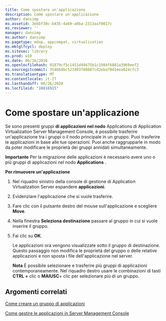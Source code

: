```yaml
---
title: Come spostare un'applicazione
description: Come spostare un'applicazione
author: dansimp
ms.assetid: 3ebbf30c-b435-4a69-a0ba-2313aaf0017c
ms.reviewer: ''
manager: dansimp
ms.author: dansimp
ms.pagetype: mdop, appcompat, virtualization
ms.mktglfcycl: deploy
ms.sitesec: library
ms.prod: w10
ms.date: 06/16/2016
ms.openlocfilehash: 01879cf5c1451d49475b1c1984f6881a3969eef2
ms.sourcegitcommit: 354664bc527d93f80687cd2eba70d1eea024c7c3
ms.translationtype: MT
ms.contentlocale: it-IT
ms.lasthandoff: 06/26/2020
ms.locfileid: "10816915"
---
```

# Come spostare un'applicazione


Se sono presenti gruppi **di applicazioni nel nodo** Applications di Application Virtualization Server Management Console, è possibile trasferire un'applicazione tra i gruppi o il nodo principale in un gruppo. Puoi trasferire le applicazioni in base alle tue operazioni. Puoi anche raggrupparle in modo da poter modificare le proprietà dei gruppi annidati simultaneamente.

**Importante**  Per la migrazione delle applicazioni è necessario avere uno o più gruppi di applicazioni nel nodo **Applications** .

 

**Per rimuovere un'applicazione**

1.  Nel riquadro sinistro della console di gestione di Application Virtualization Server espandere **applicazioni**.

2.  Evidenziare l'applicazione che si vuole trasferire.

3.  Fare clic con il pulsante destro del mouse sull'applicazione e scegliere **Move**.

4.  Nella finestra **Seleziona destinazione** passare al gruppo in cui si vuole inserire il gruppo.

5.  Fai clic su **OK**.

    Le applicazioni ora vengono visualizzate sotto il gruppo di destinazione. Questo passaggio non modifica le proprietà del gruppo o delle relative applicazioni e non sposta i file dell'applicazione nel server.

    **Nota**  È possibile selezionare e trasferire più gruppi di applicazioni contemporaneamente. Nel riquadro destro usare le combinazioni di tasti **CTRL +** clic o **MAIUSC**+ clic per selezionare più di un gruppo.

     

## Argomenti correlati


[Come creare un gruppo di applicazioni](how-to-create-an-application-group.md)

[Come gestire le applicazioni in Server Management Console](how-to-manage-applications-in-the-server-management-console.md)

 

 





